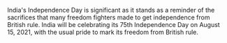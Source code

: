 
India's Independence Day is significant as it stands as a reminder of the sacrifices that many freedom fighters made to get independence from British rule. India will be celebrating its 75th Independence Day on August 15, 2021, with the usual pride to mark its freedom from British rule.
